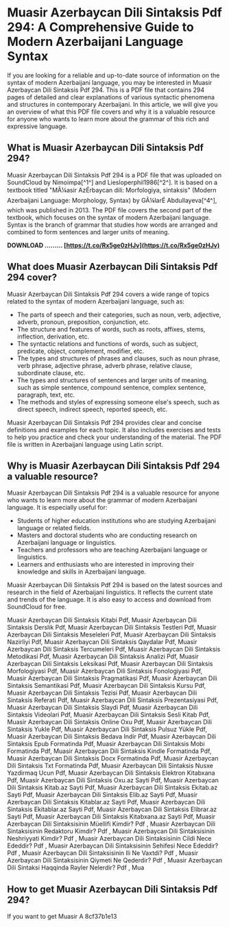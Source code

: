 
 
# Muasir Azerbaycan Dili Sintaksis Pdf 294: A Comprehensive Guide to Modern Azerbaijani Language Syntax
 
If you are looking for a reliable and up-to-date source of information on the syntax of modern Azerbaijani language, you may be interested in Muasir Azerbaycan Dili Sintaksis Pdf 294. This is a PDF file that contains 294 pages of detailed and clear explanations of various syntactic phenomena and structures in contemporary Azerbaijani. In this article, we will give you an overview of what this PDF file covers and why it is a valuable resource for anyone who wants to learn more about the grammar of this rich and expressive language.
 
## What is Muasir Azerbaycan Dili Sintaksis Pdf 294?
 
Muasir Azerbaycan Dili Sintaksis Pdf 294 is a PDF file that was uploaded on SoundCloud by Nimoimpa[^1^] and Liesloperphil1986[^2^]. It is based on a textbook titled "MÃ¼asir AzÉrbaycan dili: Morfologiya, sintaksis" (Modern Azerbaijani Language: Morphology, Syntax) by GÃ¼larÉ Abdullayeva[^4^], which was published in 2013. The PDF file covers the second part of the textbook, which focuses on the syntax of modern Azerbaijani language. Syntax is the branch of grammar that studies how words are arranged and combined to form sentences and larger units of meaning.
 
**DOWNLOAD ……… [https://t.co/Rx5ge0zHJv](https://t.co/Rx5ge0zHJv)**


 
## What does Muasir Azerbaycan Dili Sintaksis Pdf 294 cover?
 
Muasir Azerbaycan Dili Sintaksis Pdf 294 covers a wide range of topics related to the syntax of modern Azerbaijani language, such as:
 
- The parts of speech and their categories, such as noun, verb, adjective, adverb, pronoun, preposition, conjunction, etc.
- The structure and features of words, such as roots, affixes, stems, inflection, derivation, etc.
- The syntactic relations and functions of words, such as subject, predicate, object, complement, modifier, etc.
- The types and structures of phrases and clauses, such as noun phrase, verb phrase, adjective phrase, adverb phrase, relative clause, subordinate clause, etc.
- The types and structures of sentences and larger units of meaning, such as simple sentence, compound sentence, complex sentence, paragraph, text, etc.
- The methods and styles of expressing someone else's speech, such as direct speech, indirect speech, reported speech, etc.

Muasir Azerbaycan Dili Sintaksis Pdf 294 provides clear and concise definitions and examples for each topic. It also includes exercises and tests to help you practice and check your understanding of the material. The PDF file is written in Azerbaijani language using Latin script.
 
## Why is Muasir Azerbaycan Dili Sintaksis Pdf 294 a valuable resource?
 
Muasir Azerbaycan Dili Sintaksis Pdf 294 is a valuable resource for anyone who wants to learn more about the grammar of modern Azerbaijani language. It is especially useful for:

- Students of higher education institutions who are studying Azerbaijani language or related fields.
- Masters and doctoral students who are conducting research on Azerbaijani language or linguistics.
- Teachers and professors who are teaching Azerbaijani language or linguistics.
- Learners and enthusiasts who are interested in improving their knowledge and skills in Azerbaijani language.

Muasir Azerbaycan Dili Sintaksis Pdf 294 is based on the latest sources and research in the field of Azerbaijani linguistics. It reflects the current state and trends of the language. It is also easy to access and download from SoundCloud for free.
 
Muasir Azerbaycan Dili Sintaksis Kitabi Pdf,  Muasir Azerbaycan Dili Sintaksis Derslik Pdf,  Muasir Azerbaycan Dili Sintaksis Testleri Pdf,  Muasir Azerbaycan Dili Sintaksis Meseleleri Pdf,  Muasir Azerbaycan Dili Sintaksis Nazirliyi Pdf,  Muasir Azerbaycan Dili Sintaksis Qaydalar Pdf,  Muasir Azerbaycan Dili Sintaksis Tercumeleri Pdf,  Muasir Azerbaycan Dili Sintaksis Metodikasi Pdf,  Muasir Azerbaycan Dili Sintaksis Analizi Pdf,  Muasir Azerbaycan Dili Sintaksis Leksikasi Pdf,  Muasir Azerbaycan Dili Sintaksis Morfologiyasi Pdf,  Muasir Azerbaycan Dili Sintaksis Fonologiyasi Pdf,  Muasir Azerbaycan Dili Sintaksis Pragmatikasi Pdf,  Muasir Azerbaycan Dili Sintaksis Semantikasi Pdf,  Muasir Azerbaycan Dili Sintaksis Kursu Pdf,  Muasir Azerbaycan Dili Sintaksis Tezisi Pdf,  Muasir Azerbaycan Dili Sintaksis Referati Pdf,  Muasir Azerbaycan Dili Sintaksis Prezentasiyasi Pdf,  Muasir Azerbaycan Dili Sintaksis Slaydi Pdf,  Muasir Azerbaycan Dili Sintaksis Videolari Pdf,  Muasir Azerbaycan Dili Sintaksis Sesli Kitab Pdf,  Muasir Azerbaycan Dili Sintaksis Online Oxu Pdf,  Muasir Azerbaycan Dili Sintaksis Yukle Pdf,  Muasir Azerbaycan Dili Sintaksis Pulsuz Yükle Pdf,  Muasir Azerbaycan Dili Sintaksis Bedava Indir Pdf,  Muasir Azerbaycan Dili Sintaksis Epub Formatinda Pdf,  Muasir Azerbaycan Dili Sintaksis Mobi Formatinda Pdf,  Muasir Azerbaycan Dili Sintaksis Kindle Formatinda Pdf,  Muasir Azerbaycan Dili Sintaksis Docx Formatinda Pdf,  Muasir Azerbaycan Dili Sintaksis Txt Formatinda Pdf,  Muasir Azerbaycan Dili Sintaksis Nusxe Yazdirmaq Ucun Pdf,  Muasir Azerbaycan Dili Sintaksis Elektron Kitabxana Pdf,  Muasir Azerbaycan Dili Sintaksis Oxu.az Sayti Pdf,  Muasir Azerbaycan Dili Sintaksis Kitab.az Sayti Pdf,  Muasir Azerbaycan Dili Sintaksis Ekitab.az Sayti Pdf,  Muasir Azerbaycan Dili Sintaksis Elib.az Sayti Pdf,  Muasir Azerbaycan Dili Sintaksis Kitablar.az Sayti Pdf,  Muasir Azerbaycan Dili Sintaksis Ekitablar.az Sayti Pdf,  Muasir Azerbaycan Dili Sintaksis Elibrar.az Sayti Pdf,  Muasir Azerbaycan Dili Sintaksis Kitabxana.az Sayti Pdf,  Muasir Azerbaycan Dili Sintaksisinin Müellifi Kimdir? Pdf ,  Muasir Azerbaycan Dili Sintaksisinin Redaktoru Kimdir? Pdf ,  Muasir Azerbaycan Dili Sintaksisinin Neshriyyati Kimdir? Pdf ,  Muasir Azerbaycan Dili Sintaksisinin Cildi Nece Ededdir? Pdf ,  Muasir Azerbaycan Dili Sintaksisinin Sehifesi Nece Ededdir? Pdf ,  Muasir Azerbaycan Dili Sintaksisinin Ili Ne Vaxtdi? Pdf ,  Muasir Azerbaycan Dili Sintaksisinin Qiymeti Ne Qederdir? Pdf ,  Muasir Azerbaycan Dili Sintaksi Haqqinda Rəyler Nelerdir? Pdf ,  Mua
 
## How to get Muasir Azerbaycan Dili Sintaksis Pdf 294?
 
If you want to get Muasir A
 8cf37b1e13
 
